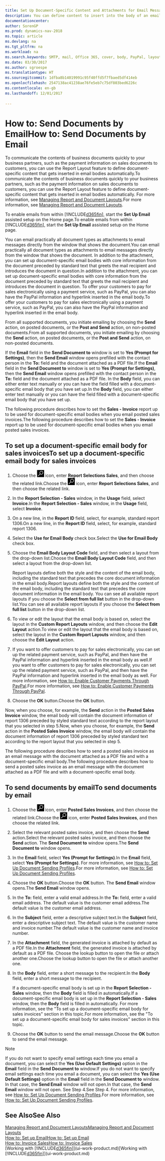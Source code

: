 ```yaml
---
title: Set Up Document-Specific Content and Attachments for Email Messages
description: You can define content to insert into the body of an email message, for example, a PayPal link. You can also attach documents to email messages.
documentationcenter: 
author: SorenGP
ms.prod: dynamics-nav-2018
ms.topic: article
ms.devlang: na
ms.tgt_pltfrm: na
ms.workload: na
ms.search.keywords: SMTP, mail, Office 365, cover, body, PayPal, layout
ms.date: 03/30/2017
ms.author: sgroespe
ms.translationtype: HT
ms.sourcegitcommit: 1dfba8b14019991c95f40ffd5f7fbaed5df414eb
ms.openlocfilehash: 2547138ac41238ae76fe5eb7c75df803bed6226c
ms.contentlocale: en-gb
ms.lasthandoff: 12/01/2017

---
```

# <a name="how-to-send-documents-by-email"></a><span data-ttu-id="64c8a-104">How to: Send Documents by Email</span><span class="sxs-lookup"><span data-stu-id="64c8a-104">How to: Send Documents by Email</span></span>
<span data-ttu-id="64c8a-105">To communicate the contents of business documents quickly to your business partners, such as the payment information on sales documents to customers, you can use the Report Layout feature to define document-specific content that gets inserted in email bodies automatically.</span><span class="sxs-lookup"><span data-stu-id="64c8a-105">To communicate the contents of business documents quickly to your business partners, such as the payment information on sales documents to customers, you can use the Report Layout feature to define document-specific content that gets inserted in email bodies automatically.</span></span> <span data-ttu-id="64c8a-106">For more information, see [Managing Report and Document Layouts](ui-manage-report-layouts.md).</span><span class="sxs-lookup"><span data-stu-id="64c8a-106">For more information, see [Managing Report and Document Layouts](ui-manage-report-layouts.md).</span></span>

<span data-ttu-id="64c8a-107">To enable emails from within [!INCLUDE[d365fin](includes/d365fin_md.md)], start the **Set Up Email** assisted setup on the Home page.</span><span class="sxs-lookup"><span data-stu-id="64c8a-107">To enable emails from within [!INCLUDE[d365fin](includes/d365fin_md.md)], start the **Set Up Email** assisted setup on the Home page.</span></span>

<span data-ttu-id="64c8a-108">You can email practically all document types as attachments to email messages directly from the window that shows the document.</span><span class="sxs-lookup"><span data-stu-id="64c8a-108">You can email practically all document types as attachments to email messages directly from the window that shows the document.</span></span> <span data-ttu-id="64c8a-109">In addition to the attachment, you can set up document-specific email bodies with core information from the document preceded by standard text that greets the mail recipient and introduces the document in question.</span><span class="sxs-lookup"><span data-stu-id="64c8a-109">In addition to the attachment, you can set up document-specific email bodies with core information from the document preceded by standard text that greets the mail recipient and introduces the document in question.</span></span> <span data-ttu-id="64c8a-110">To offer your customers to pay for sales electronically using a payment service, such as PayPal, you can also have the PayPal information and hyperlink inserted in the email body.</span><span class="sxs-lookup"><span data-stu-id="64c8a-110">To offer your customers to pay for sales electronically using a payment service, such as PayPal, you can also have the PayPal information and hyperlink inserted in the email body.</span></span>

<span data-ttu-id="64c8a-111">From all supported documents, you initiate emailing by choosing the **Send** action, on posted documents, or the **Post and Send** action, on non-posted documents.</span><span class="sxs-lookup"><span data-stu-id="64c8a-111">From all supported documents, you initiate emailing by choosing the **Send** action, on posted documents, or the **Post and Send** action, on non-posted documents.</span></span>

<span data-ttu-id="64c8a-112">If the **Email** field in the **Send Document to** window is set to **Yes (Prompt for Settings)**, then the **Send Email** window opens prefilled with the contact person in the **To:** field and the document attached as a PDF file.</span><span class="sxs-lookup"><span data-stu-id="64c8a-112">If the **Email** field in the **Send Document to** window is set to **Yes (Prompt for Settings)**, then the **Send Email** window opens prefilled with the contact person in the **To:** field and the document attached as a PDF file.</span></span> <span data-ttu-id="64c8a-113">In the **Body** field, you can either enter text manually or you can have the field filled with a document-specific email body that you have set up.</span><span class="sxs-lookup"><span data-stu-id="64c8a-113">In the **Body** field, you can either enter text manually or you can have the field filled with a document-specific email body that you have set up.</span></span>

<span data-ttu-id="64c8a-114">The following procedure describes how to set the **Sales - Invoice** report up to be used for document-specific email bodies when you email posted sales invoices.</span><span class="sxs-lookup"><span data-stu-id="64c8a-114">The following procedure describes how to set the **Sales - Invoice** report up to be used for document-specific email bodies when you email posted sales invoices.</span></span>

## <a name="to-set-up-a-document-specific-email-body-for-sales-invoices"></a><span data-ttu-id="64c8a-115">To set up a document-specific email body for sales invoices</span><span class="sxs-lookup"><span data-stu-id="64c8a-115">To set up a document-specific email body for sales invoices</span></span>
1. <span data-ttu-id="64c8a-116">Choose the ![Search for Page or Report](media/ui-search/search_small.png "Search for Page or Report icon") icon, enter **Report Selections Sales**, and then choose the related link.</span><span class="sxs-lookup"><span data-stu-id="64c8a-116">Choose the ![Search for Page or Report](media/ui-search/search_small.png "Search for Page or Report icon") icon, enter **Report Selections Sales**, and then choose the related link.</span></span>
2. <span data-ttu-id="64c8a-117">In the **Report Selection - Sales** window, in the **Usage** field, select **Invoice**.</span><span class="sxs-lookup"><span data-stu-id="64c8a-117">In the **Report Selection - Sales** window, in the **Usage** field, select **Invoice**.</span></span>
3. <span data-ttu-id="64c8a-118">On a new line, in the **Report ID** field, select, for example, standard report 1306.</span><span class="sxs-lookup"><span data-stu-id="64c8a-118">On a new line, in the **Report ID** field, select, for example, standard report 1306.</span></span>
4. <span data-ttu-id="64c8a-119">Select the **Use for Email Body** check box.</span><span class="sxs-lookup"><span data-stu-id="64c8a-119">Select the **Use for Email Body** check box.</span></span>
5. <span data-ttu-id="64c8a-120">Choose the **Email Body Layout Code** field, and then select a layout from the drop-down list.</span><span class="sxs-lookup"><span data-stu-id="64c8a-120">Choose the **Email Body Layout Code** field, and then select a layout from the drop-down list.</span></span>

    <span data-ttu-id="64c8a-121">Report layouts define both the style and the content of the email body, including the standard text that precedes the core document information in the email body.</span><span class="sxs-lookup"><span data-stu-id="64c8a-121">Report layouts define both the style and the content of the email body, including the standard text that precedes the core document information in the email body.</span></span> <span data-ttu-id="64c8a-122">You can see all available report layouts if you choose the **Select from full list** button in the drop-down list.</span><span class="sxs-lookup"><span data-stu-id="64c8a-122">You can see all available report layouts if you choose the **Select from full list** button in the drop-down list.</span></span>
6. <span data-ttu-id="64c8a-123">To view or edit the layout that the email body is based on, select the layout in the **Custom Report Layouts** window, and then choose the **Edit Layout** action.</span><span class="sxs-lookup"><span data-stu-id="64c8a-123">To view or edit the layout that the email body is based on, select the layout in the **Custom Report Layouts** window, and then choose the **Edit Layout** action.</span></span>
7. <span data-ttu-id="64c8a-124">If you want to offer customers to pay for sales electronically, you can set up the related payment service, such as PayPal, and then have the PayPal information and hyperlink inserted in the email body as well.</span><span class="sxs-lookup"><span data-stu-id="64c8a-124">If you want to offer customers to pay for sales electronically, you can set up the related payment service, such as PayPal, and then have the PayPal information and hyperlink inserted in the email body as well.</span></span> <span data-ttu-id="64c8a-125">For more information, see [How to: Enable Customer Payments Through PayPal](sales-how-enable-payment-service-extensions.md).</span><span class="sxs-lookup"><span data-stu-id="64c8a-125">For more information, see [How to: Enable Customer Payments Through PayPal](sales-how-enable-payment-service-extensions.md).</span></span>
8. <span data-ttu-id="64c8a-126">Choose the **OK** button.</span><span class="sxs-lookup"><span data-stu-id="64c8a-126">Choose the **OK** button.</span></span>

<span data-ttu-id="64c8a-127">Now, when you choose, for example, the **Send** action in the **Posted Sales Invoice** window, the email body will contain the document information of report 1306 preceded by styled standard text according to the report layout that you selected in step 5.</span><span class="sxs-lookup"><span data-stu-id="64c8a-127">Now, when you choose, for example, the **Send** action in the **Posted Sales Invoice** window, the email body will contain the document information of report 1306 preceded by styled standard text according to the report layout that you selected in step 5.</span></span>

<span data-ttu-id="64c8a-128">The following procedure describes how to send a posted sales invoice as an email message with the document attached as a PDF file and with a document-specific email body.</span><span class="sxs-lookup"><span data-stu-id="64c8a-128">The following procedure describes how to send a posted sales invoice as an email message with the document attached as a PDF file and with a document-specific email body.</span></span>

## <a name="to-send-documents-by-email"></a><span data-ttu-id="64c8a-129">To send documents by email</span><span class="sxs-lookup"><span data-stu-id="64c8a-129">To send documents by email</span></span>
1. <span data-ttu-id="64c8a-130">Choose the ![Search for Page or Report](media/ui-search/search_small.png "Search for Page or Report icon") icon, enter **Posted Sales Invoices**, and then choose the related link.</span><span class="sxs-lookup"><span data-stu-id="64c8a-130">Choose the ![Search for Page or Report](media/ui-search/search_small.png "Search for Page or Report icon") icon, enter **Posted Sales Invoices**, and then choose the related link.</span></span>
2. <span data-ttu-id="64c8a-131">Select the relevant posted sales invoice, and then choose the **Send** action.</span><span class="sxs-lookup"><span data-stu-id="64c8a-131">Select the relevant posted sales invoice, and then choose the **Send** action.</span></span> <span data-ttu-id="64c8a-132">The **Send Document to** window opens.</span><span class="sxs-lookup"><span data-stu-id="64c8a-132">The **Send Document to** window opens.</span></span>
3. <span data-ttu-id="64c8a-133">In the **Email** field, select **Yes (Prompt for Settings)**.</span><span class="sxs-lookup"><span data-stu-id="64c8a-133">In the **Email** field, select **Yes (Prompt for Settings)**.</span></span> <span data-ttu-id="64c8a-134">For more information, see [How to: Set Up Document Sending Profiles](sales-how-setup-document-send-profiles.md).</span><span class="sxs-lookup"><span data-stu-id="64c8a-134">For more information, see [How to: Set Up Document Sending Profiles](sales-how-setup-document-send-profiles.md).</span></span>
4. <span data-ttu-id="64c8a-135">Choose the **OK** button.</span><span class="sxs-lookup"><span data-stu-id="64c8a-135">Choose the **OK** button.</span></span> <span data-ttu-id="64c8a-136">The **Send Email** window opens.</span><span class="sxs-lookup"><span data-stu-id="64c8a-136">The **Send Email** window opens.</span></span>
5. <span data-ttu-id="64c8a-137">In the **To:** field, enter a valid email address.</span><span class="sxs-lookup"><span data-stu-id="64c8a-137">In the **To:** field, enter a valid email address.</span></span> <span data-ttu-id="64c8a-138">The default value is the customer email address.</span><span class="sxs-lookup"><span data-stu-id="64c8a-138">The default value is the customer email address.</span></span>
6. <span data-ttu-id="64c8a-139">In the **Subject** field, enter a descriptive subject text.</span><span class="sxs-lookup"><span data-stu-id="64c8a-139">In the **Subject** field, enter a descriptive subject text.</span></span> <span data-ttu-id="64c8a-140">The default value is the customer name and invoice number.</span><span class="sxs-lookup"><span data-stu-id="64c8a-140">The default value is the customer name and invoice number.</span></span>
7. <span data-ttu-id="64c8a-141">In the **Attachment** field, the generated invoice is attached by default as a PDF file.</span><span class="sxs-lookup"><span data-stu-id="64c8a-141">In the **Attachment** field, the generated invoice is attached by default as a PDF file.</span></span> <span data-ttu-id="64c8a-142">Choose the lookup button to open the file or attach another one.</span><span class="sxs-lookup"><span data-stu-id="64c8a-142">Choose the lookup button to open the file or attach another one.</span></span>
8. <span data-ttu-id="64c8a-143">In the **Body** field, enter a short message to the recipient.</span><span class="sxs-lookup"><span data-stu-id="64c8a-143">In the **Body** field, enter a short message to the recipient.</span></span>

    <span data-ttu-id="64c8a-144">If a document-specific email body is set up in the **Report Selection - Sales** window, then the **Body** field is filled in automatically.</span><span class="sxs-lookup"><span data-stu-id="64c8a-144">If a document-specific email body is set up in the **Report Selection - Sales** window, then the **Body** field is filled in automatically.</span></span> <span data-ttu-id="64c8a-145">For more information, see the "To set up a document-specific email body for sales invoices" section in this topic.</span><span class="sxs-lookup"><span data-stu-id="64c8a-145">For more information, see the "To set up a document-specific email body for sales invoices" section in this topic.</span></span>
9. <span data-ttu-id="64c8a-146">Choose the **OK** button to send the email message.</span><span class="sxs-lookup"><span data-stu-id="64c8a-146">Choose the **OK** button to send the email message.</span></span>

> [!NOTE]  
>   <span data-ttu-id="64c8a-147">If you do not want to specify email settings each time you email a document, you can select the **Yes (Use Default Settings)** option in the **Email** field in the **Send Document to** window.</span><span class="sxs-lookup"><span data-stu-id="64c8a-147">If you do not want to specify email settings each time you email a document, you can select the **Yes (Use Default Settings)** option in the **Email** field in the **Send Document to** window.</span></span> <span data-ttu-id="64c8a-148">In that case, the **Send Email** window will not open.</span><span class="sxs-lookup"><span data-stu-id="64c8a-148">In that case, the **Send Email** window will not open.</span></span> <span data-ttu-id="64c8a-149">See Step 4.</span><span class="sxs-lookup"><span data-stu-id="64c8a-149">See Step 4.</span></span> <span data-ttu-id="64c8a-150">For more information, see [How to: Set Up Document Sending Profiles](sales-how-setup-document-send-profiles.md).</span><span class="sxs-lookup"><span data-stu-id="64c8a-150">For more information, see [How to: Set Up Document Sending Profiles](sales-how-setup-document-send-profiles.md).</span></span>

## <a name="see-also"></a><span data-ttu-id="64c8a-151">See Also</span><span class="sxs-lookup"><span data-stu-id="64c8a-151">See Also</span></span>
[<span data-ttu-id="64c8a-152">Managing Report and Document Layouts</span><span class="sxs-lookup"><span data-stu-id="64c8a-152">Managing Report and Document Layouts</span></span>](ui-manage-report-layouts.md)  
[<span data-ttu-id="64c8a-153">How to: Set up Email</span><span class="sxs-lookup"><span data-stu-id="64c8a-153">How to: Set up Email</span></span>](madeira-how-setup-email.md)  
[<span data-ttu-id="64c8a-154">How to: Invoice Sales</span><span class="sxs-lookup"><span data-stu-id="64c8a-154">How to: Invoice Sales</span></span>](sales-how-invoice-sales.md)  
<span data-ttu-id="64c8a-155">[Working with [!INCLUDE[d365fin](includes/d365fin_md.md)]](ui-work-product.md)</span><span class="sxs-lookup"><span data-stu-id="64c8a-155">[Working with [!INCLUDE[d365fin](includes/d365fin_md.md)]](ui-work-product.md)</span></span>

